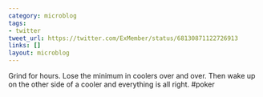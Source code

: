 ```yaml
---
category: microblog
tags:
- twitter
tweet_url: https://twitter.com/ExMember/status/68130871122726913
links: []
layout: microblog
---
```

Grind for hours. Lose the minimum in coolers over and over. Then wake up on the other side of a cooler and everything is all right. #poker
